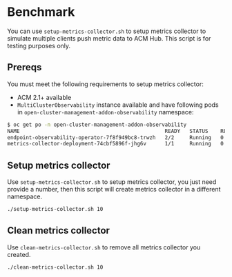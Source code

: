 # Benchmark

You can use `setup-metrics-collector.sh` to setup metrics collector to simulate multiple clients push metric data to ACM Hub. This script is for testing purposes only.

## Prereqs

You must meet the following requirements to setup metrics collector:

- ACM 2.1+ available
- `MultiClusterObservability` instance available and have following pods in `open-cluster-management-addon-observability` namespace:

```bash
$ oc get po -n open-cluster-management-addon-observability
NAME                                               READY   STATUS    RESTARTS   AGE
endpoint-observability-operator-7f8f949bc8-trwzh   2/2     Running   0          118m
metrics-collector-deployment-74cbf5896f-jhg6v      1/1     Running   0          111m
```

## Setup metrics collector

Use `setup-metrics-collector.sh` to setup metrics collector, you just need provide a number, then this script will create metrics collector in a different namespace.

```bash
./setup-metrics-collector.sh 10
```

## Clean metrics collector

Use `clean-metrics-collector.sh` to remove all metrics collector you created.

```bash
./clean-metrics-collector.sh 10
```
